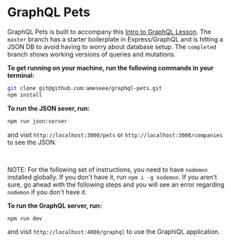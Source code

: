# GraphQL Pets

GraphQL Pets is built to accompany this [Intro to GraphQL Lesson](http://backend.turing.io/module4/lessons/intro-to-graphql). The `master` branch has a starter boilerplate in Express/GraphQL and is hitting a JSON DB to avoid having to worry about database setup. The `completed` branch shows working versions of queries and mutations.

**To get running on your machine, run the following commands in your terminal:**

```bash
git clone git@github.com:ameseee/graphql-pets.git
npm install
```

**To run the JSON sever, run:**

```bash
npm run json:server
```

and visit `http://localhost:3000/pets` or `http://localhost:3000/companies` to see the JSON.

<br>

NOTE: For the following set of instructions, you need to have `nodemon` installed globally. If you don't have it, run `npm i -g nodemon`. If you aren't sure, go ahead with the following steps and you will see an error regarding `nodemon` if you don't have it.

**To run the GraphQL server, run:**

```bash
npm run dev
```

and visit `http://localhost:4000/graphql` to use the GraphiQL application.
